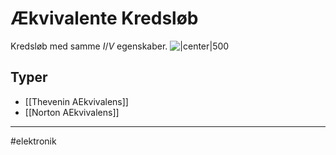 # Ækvivalente Kredsløb 
Kredsløb med samme $I/V$ egenskaber. 
![|center|500](https://www.allaboutcircuits.com/uploads/articles/Thevenin-and-Norton-Equivalent-Circuits_1.png)

## Typer
- [[Thevenin AEkvivalens]]
- [[Norton AEkvivalens]]

---
#elektronik 